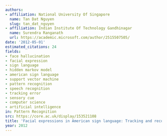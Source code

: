 ```yaml
---
authors:
- affiliation: National University Of Singapore
  name: Tan Dat Nguyen
  slug: tan_dat_nguyen
- affiliation: Indian Institute Of Technology Gandhinagar
  name: Surendra Ranganath
  url: https://academic.microsoft.com/author/2515507505/
date: '2012-05-01'
estimated_citations: 24
fields:
- face hallucination
- facial expression
- sign language
- hidden markov model
- american sign language
- support vector machine
- pattern recognition
- speech recognition
- tracking error
- sensory cue
- computer science
- artificial intelligence
in: Pattern Recognition
src: https://core.ac.uk/display/153521108
title: 'Facial expressions in American sign language: Tracking and recognition'
year: 2012
---
```

